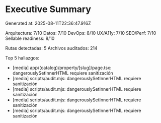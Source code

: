 # Executive Summary

Generated at: 2025-08-11T22:36:47.916Z

Arquitectura: 7/10
Datos: 7/10
DevOps: 8/10
UX/A11y: 7/10
SEO/Perf: 7/10
Sellable readiness: 8/10

Rutas detectadas: 5
Archivos auditados: 214

Top 5 hallazgos:
- [media] app/(catalog)/property/[slug]/page.tsx: dangerouslySetInnerHTML requiere sanitización
- [media] scripts/audit.mjs: dangerouslySetInnerHTML requiere sanitización
- [media] scripts/audit.mjs: dangerouslySetInnerHTML requiere sanitización
- [media] scripts/audit.mjs: dangerouslySetInnerHTML requiere sanitización
- [media] scripts/audit.mjs: dangerouslySetInnerHTML requiere sanitización
